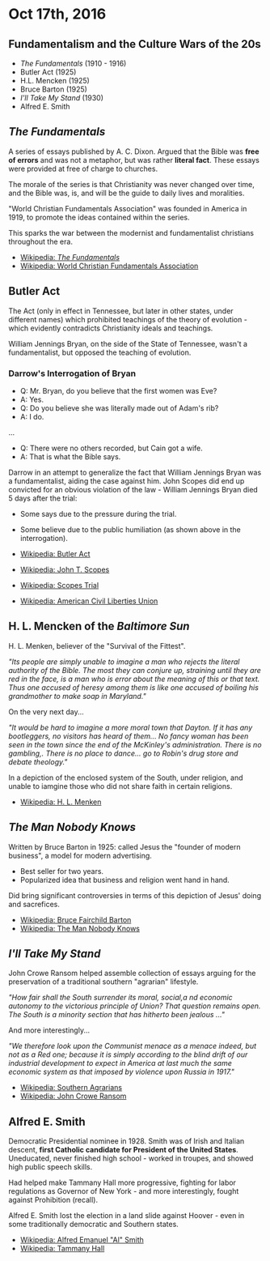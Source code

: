 Oct 17th, 2016
==============

Fundamentalism and the Culture Wars of the 20s
----------------------------------------------

- *The Fundamentals* (1910 - 1916)
- Butler Act (1925)
- H.L. Mencken (1925)
- Bruce Barton (1925)
- *I'll Take My Stand* (1930)
- Alfred E. Smith

*The Fundamentals*
------------------

A series of essays published by A. C. Dixon. Argued that the Bible was **free of errors** and was not a metaphor, but was rather **literal fact**. These essays were provided at free of charge to churches.

The morale of the series is that Christianity was never changed over time, and the Bible was, is, and will be the guide to daily lives and moralities.

"World Christian Fundamentals Association" was founded in America in 1919, to promote the ideas contained within the series.

This sparks the war between the modernist and fundamentalist christians throughout the era.

- [Wikipedia: *The Fundamentals*](https://en.wikipedia.org/wiki/The_Fundamentals)
- [Wikipedia: World Christian Fundamentals Association](https://en.wikipedia.org/wiki/World_Christian_Fundamentals_Association)

Butler Act
----------

The Act (only in effect in Tennessee, but later in other states, under different names) which prohibited teachings of the theory of evolution - which evidently contradicts Christianity ideals and teachings.

William Jennings Bryan, on the side of the State of Tennessee, wasn't a fundamentalist, but opposed the teaching of evolution.

### Darrow's Interrogation of Bryan

- Q: Mr. Bryan, do you believe that the first women was Eve?
- A: Yes.
- Q: Do you believe she was literally made out of Adam's rib?
- A: I do.

...

- Q: There were no others recorded, but Cain got a wife.
- A: That is what the Bible says.

Darrow in an attempt to generalize the fact that William Jennings Bryan was a fundamentalist, aiding the case against him. John Scopes did end up convicted for an obvious violation of the law - William Jennings Bryan died 5 days after the trial:

- Some says due to the pressure during the trial.
- Some believe due to the public humiliation (as shown above in the interrogation).

- [Wikipedia: Butler Act](https://en.wikipedia.org/wiki/Butler_Act)
- [Wikipedia: John T. Scopes](https://en.wikipedia.org/wiki/John_T._Scopes)
- [Wikipedia: Scopes Trial](https://en.wikipedia.org/wiki/Scopes_Trial)
- [Wikipedia: American Civil Liberties Union](https://en.wikipedia.org/wiki/American_Civil_Liberties_Union)


H. L. Mencken of the *Baltimore Sun*
------------------------------------

H. L. Menken, believer of the "Survival of the Fittest".

*"Its people are simply unable to imagine a man who rejects the literal authority of the Bible. The most they can conjure up, straining until they are red in the face, is a man who is error about the meaning of this or that text. Thus one accused of heresy among them is like one accused of boiling his grandmother to make soap in Maryland."*

On the very next day...

*"It would be hard to imagine a more moral town that Dayton. If it has any bootleggers, no visitors has heard of them... No fancy woman has been seen in the town since the end of the McKinley's administration. There is no gambling,. There is no place to dance... go to Robin's drug store and debate theology."*

In a depiction of the enclosed system of the South, under religion, and unable to iamgine those who did not share faith in certain religions.

- [Wikipedia: H. L. Menken](https://en.wikipedia.org/wiki/H._L._Mencken)

*The Man Nobody Knows*
----------------------

Written by Bruce Barton in 1925: called Jesus the "founder of modern business", a model for modern advertising.

- Best seller for two years.
- Popularized idea that business and religion went hand in hand.

Did bring significant controversies in terms of this depiction of Jesus' doing and sacrefices.

- [Wikipedia: Bruce Fairchild Barton](https://en.wikipedia.org/wiki/Bruce_Fairchild_Barton)
- [Wikipedia: The Man Nobody Knows](https://en.wikipedia.org/wiki/The_Man_Nobody_Knows)

*I'll Take My Stand*
--------------------

John Crowe Ransom helped assemble collection of essays arguing for the preservation of a traditional southern "agrarian" lifestyle.

*"How fair shall the South surrender its moral, social,a nd economic autonomy to the victorious principle of Union? That question remains open. The South is a minority section that has hitherto been jealous ..."*

And more interestingly...

*"We therefore look upon the Communist menace as a menace indeed, but not as a Red one; because it is simply according to the blind drift of our industrial development to expect in America at last much the same economic system as that imposed by violence upon Russia in 1917."*

- [Wikipedia: Southern Agrarians](https://en.wikipedia.org/wiki/Southern_Agrarians)
- [Wikipedia: John Crowe Ransom](https://en.wikipedia.org/wiki/John_Crowe_Ransom)

<div class="page-break"></div>

Alfred E. Smith
---------------

Democratic Presidential nominee in 1928. Smith was of Irish and Italian descent, **first Catholic candidate for President of the United States**. Uneducated, never finished high school - worked in troupes, and showed high public speech skills.

Had helped make Tammany Hall more progressive, fighting for labor regulations as Governor of New York - and more interestingly, fought against Prohibition (recall).

Alfred E. Smith lost the election in a land slide against Hoover - even in some traditionally democratic and Southern states.

- [Wikipedia: Alfred Emanuel "Al" Smith](https://en.wikipedia.org/wiki/Al_Smith)
- [Wikipedia: Tammany Hall](https://en.wikipedia.org/wiki/Tammany_Hall)
